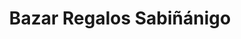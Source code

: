 ---
title: "Bazar Regalos Sabiñánigo"
url: /sabinanigo/bazar-regalos-sabinanigo/
shop: Kramladen
---
